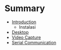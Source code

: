 # Summary

* [Introduction](README.md)
   * Instalasi
* [Desktop](chapter1.md)
* [Video Capture](video_capture.md)
* [Serial Communication](serial_communication.md)

